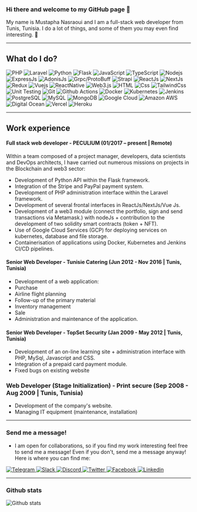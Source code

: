 ### Hi there and welcome to my GitHub page 👋

My name is Mustapha Nasraoui and I am a full-stack web developer from Tunis, Tunisia. I do a lot of things, and some of them you may even find interesting. 🤞

---

## What do I do?

<p>
  <img alt="PHP" src="https://img.shields.io/badge/php-%23777BB4.svg?logo=php&logoColor=white" />
  <img alt="Laravel" src="https://img.shields.io/badge/laravel-%23FF2D20.svg?logo=laravel&logoColor=white" />
  <img alt="Python" src="https://img.shields.io/badge/python-3670A0?logo=python&logoColor=ffdd54" />
  <img alt="Flask" src="https://img.shields.io/badge/flask-%23000.svg?logo=flask&logoColor=white" />
  <img alt="JavaScript" src="https://img.shields.io/badge/javascript-%23323330.svg?logo=javascript&logoColor=%23F7DF1E" />
  <img alt="TypeScript" src="https://img.shields.io/badge/typescript-%23007ACC.svg?logo=typescript&logoColor=white" />
  <img alt="Nodejs" src="https://img.shields.io/badge/node.js-6DA55F?logo=node.js&logoColor=white" />
  <img alt="ExpressJs" src="https://img.shields.io/badge/express.js-%23404d59.svg?logo=express&logoColor=%2361DAFB" />
  <img alt="AdonisJs" src="https://img.shields.io/badge/adonisjs-%23220052.svg?logo=adonisjs&logoColor=white" />
  <img alt="Grpc/ProtoBuff" src="https://img.shields.io/badge/Grpc/ProtBuff-blue" />
  <img alt="Strapi" src="https://img.shields.io/badge/strapi-%232E7EEA.svg?style=flat&logo=strapi&logoColor=white" />
  <img alt="ReactJs" src="https://img.shields.io/badge/react-%2320232a.svg?logo=react&logoColor=%2361DAFB" />
  <img alt="NextJs" src="https://img.shields.io/badge/Next-black?style=flat&logo=next.js&logoColor=white" />
  <img alt="Redux" src="https://img.shields.io/badge/redux-%23593d88.svg?logo=redux&logoColor=white" />
  <img alt="Vuejs" src="https://img.shields.io/badge/vuejs-%2335495e.svg?logo=vuedotjs&logoColor=%234FC08D" />
  <img alt="ReactNative" src="https://img.shields.io/badge/react_native-%2320232a.svg?logo=react&logoColor=%2361DAFB" />
  <img alt="Web3.js" src="https://img.shields.io/badge/web3.js-F16822?style=flat&logo=web3.js&logoColor=white" />
  <img alt="HTML" src="https://img.shields.io/badge/html5-%23E34F26.svg?logo=html5&logoColor=white" />
  <img alt="Css" src="https://img.shields.io/badge/css3-%231572B6.svg?logo=css3&logoColor=white" />
  <img alt="TailwindCss" src="https://img.shields.io/badge/tailwindcss-%231572B6.svg?logo=tailwindcss&logoColor=white" />
  <img alt="Unit Testing" src="https://img.shields.io/badge/Unit%20Testing-%25-white" />
  <img alt="Git" src="https://img.shields.io/badge/git-%23F05033.svg?logo=git&logoColor=white" />
  <img alt="Github Actions" src="https://img.shields.io/badge/github%20actions-%232671E5.svg?style=flat&logo=githubactions&logoColor=white" />
  <img alt="Docker" src="https://img.shields.io/badge/docker-%230db7ed.svg?logo=docker&logoColor=white" />
  <img alt="Kubernetes" src="https://img.shields.io/badge/kubernetes-%23326ce5.svg?logo=kubernetes&logoColor=white" />
  <img alt="Jenkins" src="https://img.shields.io/badge/jenkins-%232C5263.svg?logo=jenkins&logoColor=white" />
  <img alt="PostgreSQL" src="https://img.shields.io/badge/postgres-%23316192.svg?logo=postgresql&logoColor=white" />
  <img alt="MySQL" src="https://img.shields.io/badge/mysql-%2300f.svg?logo=mysql&logoColor=white" />
  <img alt="MongoDB" src="https://img.shields.io/badge/MongoDB-%234ea94b.svg?logo=mongodb&logoColor=white" />
  <img alt="Google Cloud" src="https://img.shields.io/badge/GoogleCloud-%234285F4.svg?logo=google-cloud&logoColor=white" />
  <img alt="Amazon AWS" src="https://img.shields.io/badge/AWS-%23FF9900.svg?logo=amazon-aws&logoColor=white" />
  <img alt="Digital Ocean" src="https://img.shields.io/badge/DigitalOcean-%230167ff.svg?logo=digitalOcean&logoColor=white" />
  <img alt="Vercel" src="https://img.shields.io/badge/Vercel-black?style=flat&logo=Vercel&logoColor=white" />
  <img alt="Heroku" src="https://img.shields.io/badge/heroku-%23430098.svg?style=flat&logo=heroku&logoColor=white" />
</p>

---

## Work experience

#### Full stack web developer - PECULIUM (01/2017 – present | Remote)
  Within a team composed of a project manager, developers, data scientists and DevOps architects, I have carried out numerous missions on projects in the Blockchain and web3 sector:
- Development of Python API within the Flask framework.
- Integration of the Stripe and PayPal payment system.
- Development of PHP administration interface within the Laravel framework.
- Development of several frontal interfaces in ReactJs/NextJs/Vue Js.
- Development of a web3 module (connect the portfolio, sign and send transactions via Metamask.) with nodeJs + contribution to the development of two solidity smart contracts (token + NFT).
- Use of Google Cloud Services (GCP) for deploying services on kubernetes, database and file storage.
- Containerisation of applications using Docker, Kubernetes and Jenkins CI/CD pipelines.


#### Senior Web Developer - Tunisie Catering (Jun 2012 - Nov 2016 | Tunis, Tunisia)
  - Development of a web application:
  - Purchase
  - Airline flight planning
  - Follow-up of the primary material
  - Inventory management
  - Sale
  - Administration and maintenance of the application.
 
#### Senior Web Developer - TopSet Security (Jan 2009 - May 2012 | Tunis, Tunisia)
  - Development of an on-line learning site + administration interface with PHP, MySql, Javascript and CSS.
  - Integration of a prepaid card payment module.
  - Fixed bugs on existing website

### Web Developer (Stage Initialization) - Print secure (Sep 2008 - Aug 2009 | Tunis, Tunisia)
  - Development of the company's website.
  - Managing IT equipment (maintenance, installation)

---

### Send me a message!

- I am open for collaborations, so if you find my work interesting feel free to send me a message! Even if you don't, send me a message anyway! Here is where you can find me:

<p>
  <a href="https://t.me/nasraoui_mustapha">
    <img alt="Telegram" src="https://img.shields.io/badge/Telegram-2CA5E0?logo=telegram&logoColor=white" />
  </a>
  <a href="#">
    <img alt="Slack" src="https://img.shields.io/badge/Slack-4A154B?logo=slack&logoColor=white" />
  </a>
  <a href="#">
    <img alt="Discord" src="https://img.shields.io/badge/Discord-%237289DA.svg?logo=discord&logoColor=white" />
  </a>
  <a href="https://twitter.com/mustapha1509">
    <img alt="Twitter" src="https://img.shields.io/badge/Twitter-%231DA1F2.svg?logo=Twitter&logoColor=white" />
  </a>
  <a href="https://www.facebook.com/mrstoufa/">
    <img alt="Facebook" src="https://img.shields.io/badge/Facebook-%231877F2.svg?logo=Facebook&logoColor=white" />
  </a>
  <a href="https://www.linkedin.com/in/mustapha-nasraoui-551ba415/">
    <img alt="Linkedin" src="https://img.shields.io/badge/Linkedin-%230077B5.svg?logo=linkedin&logoColor=white" />
  </a>
</p>

---

### Github stats
<img alt="Github stats" src="https://github-stats-ebon-two.vercel.app/api?username=mustapha1509&prs&count_private=true&title_color=1877F2&icon_color=1877F2&text_color=0C2233&custom_title=Mustapha+Nasraoui's+GitHub+Stats&show_icons=true" />
